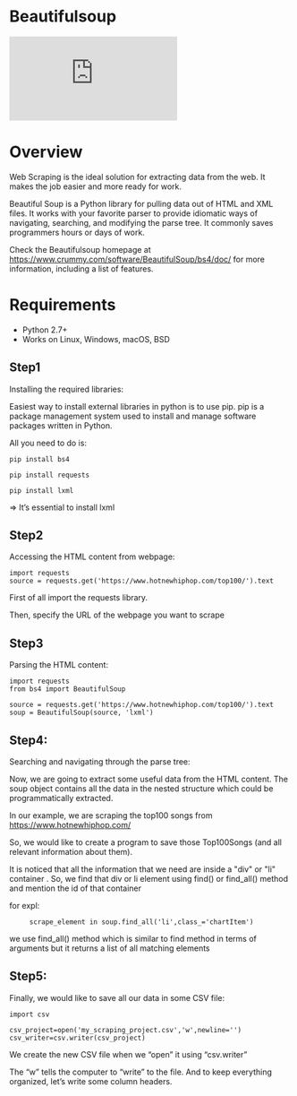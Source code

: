 
Beautifulsoup
=

![PyPI - Python Version](https://img.shields.io/pypi/pyversions/README.md?color=3776AB&logo=python&logoColor=3CB371)

Overview
=
Web Scraping is the ideal solution for extracting data from the web. 
It makes the job easier and more ready for work.

Beautiful Soup is a Python library for pulling data out of HTML and XML files. 
It works with your favorite parser to provide idiomatic ways of navigating, searching, and modifying the parse tree. 
It commonly saves programmers hours or days of work.

Check the Beautifulsoup homepage at https://www.crummy.com/software/BeautifulSoup/bs4/doc/ for more information, including a list of features.

Requirements
=
* Python 2.7+
* Works on Linux, Windows, macOS, BSD

Step1
----
Installing the required libraries:

Easiest way to install external libraries in python is to use pip. pip is a package management system used to install and manage software packages written in Python.

All you need to do is:

    pip install bs4
    
    pip install requests
    
    pip install lxml
    
=> It’s essential to install lxml

Step2
----
Accessing the HTML content from webpage:

    import requests 
    source = requests.get('https://www.hotnewhiphop.com/top100/').text
    
First of all import the requests library.

Then, specify the URL of the webpage you want to scrape

Step3
---
Parsing the HTML content:

    import requests 
    from bs4 import BeautifulSoup

    source = requests.get('https://www.hotnewhiphop.com/top100/').text
    soup = BeautifulSoup(source, 'lxml')
    
 Step4:
 ---
 Searching and navigating through the parse tree:
 
 Now, we are going to extract some useful data from the HTML content. The soup object contains all the data in the nested structure which could be programmatically extracted.
 
 In our example, we are scraping the top100 songs from  https://www.hotnewhiphop.com/
 
 So, we would like to create a program to save those Top100Songs (and all relevant information about them).
 
 It is noticed that all the information that we need are inside a "div" or "li" container . So, we find that div or li element  using find() or find_all() method and mention the   id of that container
 
 for expl:
 
         scrape_element in soup.find_all('li',class_='chartItem')
         
  we use find_all() method which is similar to find method in terms of arguments but it returns a list of all matching elements
  
  Step5:
  ---
  Finally, we would like to save all our data in some CSV file:
  
    import csv
    
    csv_project=open('my_scraping_project.csv','w',newline='')
    csv_writer=csv.writer(csv_project)
    
  We create the new CSV file when we “open” it using “csv.writer”
  
  The “w” tells the computer to “write” to the file. And to keep everything organized, let’s write some column headers.

 
 

                                              
    


  

    

    
    

  









